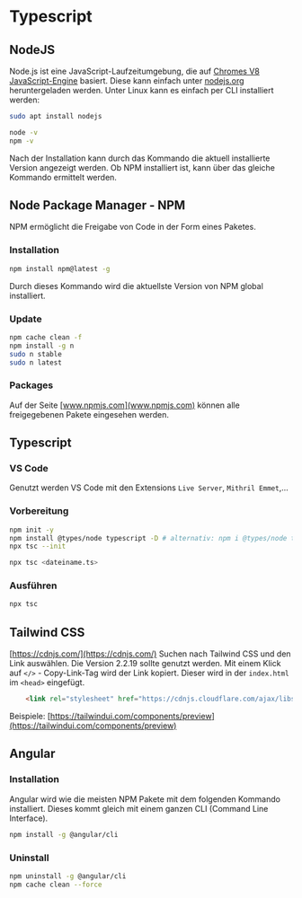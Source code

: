 # Typescript

## NodeJS
Node.js ist eine JavaScript-Laufzeitumgebung, die auf [Chromes V8 JavaScript-Engine](https://v8.dev/) basiert. Diese kann einfach unter [nodejs.org](nodejs.org) heruntergeladen werden. Unter Linux kann es einfach per CLI installiert werden:

```bash
sudo apt install nodejs
```

```bash
node -v
npm -v
```

Nach der Installation kann durch das Kommando die aktuell installierte Version angezeigt werden. Ob NPM installiert ist, kann über das gleiche Kommando ermittelt werden.

## Node Package Manager - NPM
NPM ermöglicht die Freigabe von Code in der Form eines Paketes.

### Installation
```bash
npm install npm@latest -g
```

Durch dieses Kommando wird die aktuellste Version von NPM global installiert.

### Update
```bash
npm cache clean -f
npm install -g n
sudo n stable
sudo n latest
```

### Packages
Auf der Seite [www.npmjs.com](www.npmjs.com) können alle freigegebenen Pakete eingesehen werden.

## Typescript
### VS Code
Genutzt werden VS Code mit den Extensions `Live Server`, `Mithril Emmet`,...

### Vorbereitung
```bash
npm init -y
npm install @types/node typescript -D # alternativ: npm i @types/node typescript
npx tsc --init

npx tsc <dateiname.ts>
```

### Ausführen
```bash
npx tsc
```

## Tailwind CSS
[https://cdnjs.com/](https://cdnjs.com/)
Suchen nach Tailwind CSS und den Link auswählen. Die Version 2.2.19 sollte genutzt werden. Mit einem Klick auf `</>` - Copy-Link-Tag wird der Link kopiert. Dieser wird in der `index.html` im `<head>` eingefügt.
```html
    <link rel="stylesheet" href="https://cdnjs.cloudflare.com/ajax/libs/tailwindcss/2.2.19/tailwind.min.css" integrity="sha512-wnea99uKIC3TJF7v4eKk4Y+lMz2Mklv18+r4na2Gn1abDRPPOeef95xTzdwGD9e6zXJBteMIhZ1+68QC5byJZw==" crossorigin="anonymous" referrerpolicy="no-referrer" />
```
Beispiele: [https://tailwindui.com/components/preview](https://tailwindui.com/components/preview)

## Angular

### Installation
Angular wird wie die meisten NPM Pakete mit dem folgenden Kommando installiert. Dieses kommt gleich mit einem ganzen CLI (Command Line Interface).
```bash
npm install -g @angular/cli
```

### Uninstall
```bash
npm uninstall -g @angular/cli
npm cache clean --force
```

